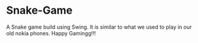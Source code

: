 # Snake-Game
A Snake game build using Swing. It is similar to what we used to play in our old nokia phones.
Happy Gamingg!!!
